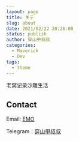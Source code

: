 ```yaml
---
layout: page
title: 关于
slug: about
date: 2021/02/22 20:26:00
status: publish
author: 穿山甲叔叔
categories: 
  - Maverick
  - Dev
tags: 
  - theme
---
```


老窝记录沙雕生活




## Contact

Email: [EMO](ztfword@foxmail.com)

Telegram：[穿山甲叔叔](https://t.me/csjsa)

